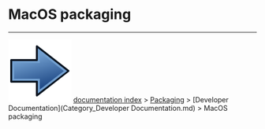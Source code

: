# MacOS packaging




---
![](images/Button_right.svg) [documentation index](../README.md) > [Packaging](Category_Packaging.md) > [Developer Documentation](Category_Developer Documentation.md) > MacOS packaging
